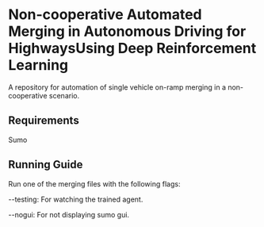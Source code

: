 # Non-cooperative Automated Merging in Autonomous Driving for HighwaysUsing Deep Reinforcement Learning

A repository for automation of single vehicle on-ramp merging in a non-cooperative scenario. 

## Requirements 
Sumo

## Running Guide

Run one of the merging files with the following flags:

--testing: For watching the trained agent.

--nogui: For not displaying sumo gui. 
